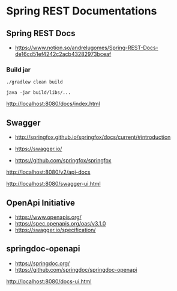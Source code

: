 # Spring REST Documentations

## Spring REST Docs

+ https://www.notion.so/andrelugomes/Spring-REST-Docs-de16cd51ef4242c2acb43282973bceaf

### Build jar

```shell
./gradlew clean build

java -jar build/libs/...
```

[http://localhost:8080/docs/index.html]()


## Swagger

+ http://springfox.github.io/springfox/docs/current/#introduction
+ https://swagger.io/

+ https://github.com/springfox/springfox

[http://localhost:8080/v2/api-docs]()

[http://localhost:8080/swagger-ui.html]()

## OpenApi Initiative

+ https://www.openapis.org/
+ https://spec.openapis.org/oas/v3.1.0  
+ https://swagger.io/specification/

## springdoc-openapi

+ https://springdoc.org/
+ https://github.com/springdoc/springdoc-openapi

[http://localhost:8080/docs-ui.html]()






